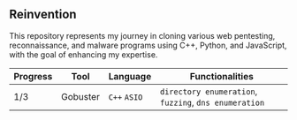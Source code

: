 ## Reinvention
This repository represents my journey in cloning various web pentesting, reconnaissance, and malware programs using C++, Python, and JavaScript, with the goal of enhancing my expertise.

|Progress| Tool | Language | Functionalities |
|--|------|----------|---|
| 1/3 | Gobuster  | `C++` `ASIO`  |`directory enumeration`, `fuzzing`, `dns enumeration`|
